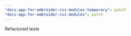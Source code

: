 ```yaml
---
"docs-app-for-embroider-css-modules-temporary": patch
"docs-app-for-embroider-css-modules": patch
---
```


Refactored tests
